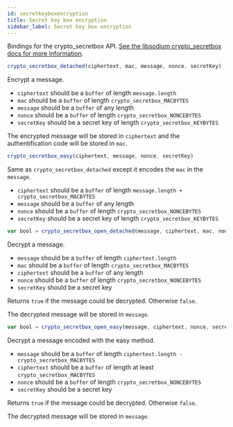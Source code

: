 ```yaml
---
id: secretkeyboxencryption
title: Secret key box encryption
sidebar_label: Secret key box encryption
---
```


Bindings for the crypto_secretbox API. [See the libsodium crypto_secretbox docs for more information](https://download.libsodium.org/doc/public-key_cryptography/authenticated_encryption).

``` js
crypto_secretbox_detached(ciphertext, mac, message, nonce, secretKey)
```
Encrypt a message.
* `ciphertext` should be a `buffer` of length `message.length`
* `mac` should be a `buffer` of length `crypto_secretbox_MACBYTES`
* `message` should be a `buffer` of any length
* `nonce` should be a `buffer` of length `crypto_secretbox_NONCEBYTES`
* `secretKey` should be a secret key of length `crypto_secretbox_KEYBYTES`

The encrypted message will be stored in `ciphertext` and the authentification code will be stored in `mac`.

``` js
crypto_secretbox_easy(ciphertext, message, nonce, secretKey)
```
Same as `crypto_secretbox_detached` except it encodes the `mac` in the `message`.
* `ciphertext` should be a `buffer` of length `message.length + crypto_secretbox_MACBYTES`
* `message` should be a `buffer` of any length
* `nonce` should be a `buffer` of length `crypto_secretbox_NONCEBYTES`
* `secretKey` should be a secret key of length `crypto_secretbox_KEYBYTES`

``` js
var bool = crypto_secretbox_open_detached(message, ciphertext, mac, nonce, secretKey)
```
Decrypt a message.
* `message` should be a `buffer` of length `ciphertext.length`
* `mac` should be a `buffer` of length `crypto_secretbox_MACBYTES`
* `ciphertext` should be a `buffer` of any length
* `nonce` should be a `buffer` of length `crypto_secretbox_NONCEBYTES`
* `secretKey` should be a secret key

Returns `true` if the message could be decrypted. Otherwise `false`.

The decrypted message will be stored in `message`.

``` js
var bool = crypto_secretbox_open_easy(message, ciphertext, nonce, secretKey)
```
Decrypt a message encoded with the easy method.
* `message` should be a `buffer` of length `ciphertext.length - crypto_secretbox_MACBYTES`
* `ciphertext` should be a `buffer` of length at least `crypto_secretbox_MACBYTES`
* `nonce` should be a `buffer` of length `crypto_secretbox_NONCEBYTES`
* `secretKey` should be a secret key

Returns `true` if the message could be decrypted. Otherwise `false`.

The decrypted message will be stored in `message`.
